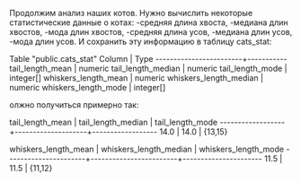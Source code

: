 Продолжим анализ наших котов.
Нужно вычислить некоторые статистические данные о котах:
-средняя длина хвоста,
-медиана длин хвостов,
-мода длин хвостов,
-средняя длина усов,
-медиана длин усов,
-мода длин усов.
И сохранить эту информацию в таблицу cats_stat:

Table "public.cats_stat"
         Column         |   Type
------------------------+-----------
 tail_length_mean       | numeric
 tail_length_median     | numeric
 tail_length_mode       | integer[]
 whiskers_length_mean   | numeric
 whiskers_length_median | numeric
 whiskers_length_mode   | integer[]

олжно получиться примерно так:

 tail_length_mean | tail_length_median | tail_length_mode
------------------+--------------------+------------------
             14.0 |               14.0 | {13,15}

 whiskers_length_mean | whiskers_length_median | whiskers_length_mode
----------------------+------------------------+----------------------
                 11.5 |                   11.5 | {11,12}